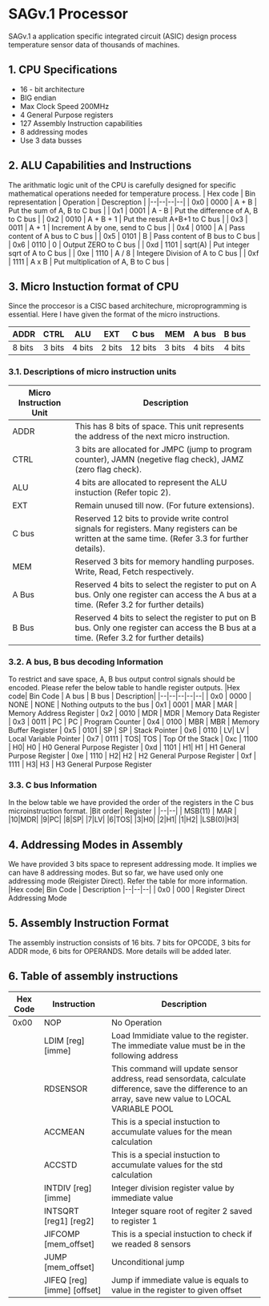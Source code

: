 
# SAGv.1 Processor
SAGv.1 a application specific integrated circuit (ASIC) design process temperature sensor data of thousands of machines.

## 1. CPU Specifications

 - 16 - bit architecture
 - BIG endian
 - Max Clock Speed 200MHz
 - 4 General Purpose registers
 - 127 Assembly Instruction capabilities
 - 8 addressing modes
 - Use 3 data busses

## 2. ALU Capabilities and Instructions
The arithmatic logic unit of the CPU is carefully designed for specific mathematical operations needed for temperature process.
| Hex code | Bin representation | Operation | Descreption |
|--|--|--|--|
| 0x0 | 0000 | A + B | Put the sum of A, B to C bus |
| 0x1 | 0001 | A - B | Put the difference of A, B to C bus |
| 0x2 | 0010 | A + B + 1 | Put the result A+B+1 to C bus |
| 0x3 | 0011 | A + 1 | Increment A by one, send to C bus |
| 0x4 | 0100 | A | Pass content of A bus to C bus |
| 0x5 | 0101 | B | Pass content of B bus to C bus |
| 0x6 | 0110 | 0 | Output ZERO to C bus |
| 0xd | 1101 | sqrt(A) | Put integer sqrt of A to C bus |
| 0xe | 1110 | A / 8 | Integere Division of A to C bus |
| 0xf | 1111 | A x B | Put multiplication of A, B to C bus |


## 3. Micro Instuction format of CPU

Since the proccesor is a CISC based architechure, microprogramming is essential. Here I have given the format of the micro instructions.

|ADDR| CTRL | ALU | EXT | C bus | MEM | A bus| B bus |
|--|--|--|--|--|--|--|--|
| 8 bits | 3 bits | 4 bits | 2 bits | 12 bits | 3 bits | 4 bits | 4 bits |

### 3.1. Descriptions of micro instruction units
|Micro Instruction Unit| Description |
|--|--|
| ADDR | This has 8 bits of space. This unit represents the address of the next micro instruction. |
| CTRL | 3 bits are allocated for JMPC (jump to program counter), JAMN (negetive flag check), JAMZ (zero flag check).|
|ALU| 4 bits are allocated to represent the ALU instuction (Refer topic 2). |
|EXT| Remain unused till now. (For future extensions). |
|C bus| Reserved 12 bits to provide write control signals for registers. Many registers can be written at the same time. (Refer 3.3 for further details).  |
|MEM| Reserved 3 bits for memory handling purposes. Write, Read, Fetch respectively. |
|A Bus| Reserved 4 bits to select the register to put on A bus. Only one register can access the A bus at a time. (Refer 3.2 for further details) |
|B Bus| Reserved 4 bits to select the register to put on B bus. Only one register can access the B bus at a time. (Refer 3.2 for further details) |

### 3.2. A bus, B bus decoding Information
To restrict and save space, A, B bus output control signals should be encoded. Please refer the below table to handle register outputs.
|Hex code| Bin Code | A bus | B bus | Description|
|--|--|--|--|--|
| 0x0 | 0000 | NONE | NONE | Nothing outputs to the bus
| 0x1 | 0001 | MAR | MAR | Memory Address Register
| 0x2 | 0010 | MDR | MDR | Memory Data Register
| 0x3 | 0011 | PC | PC | Program Counter
| 0x4 | 0100 | MBR | MBR | Memory Buffer Register
| 0x5 | 0101 | SP | SP | Stack Pointer
| 0x6 | 0110 | LV| LV | Local Variable Pointer
| 0x7 | 0111 | TOS| TOS | Top Of the Stack
| 0xc | 1100 | H0| H0 | H0 General Purpose Register
| 0xd | 1101 | H1| H1 | H1 General Purpose Register
| 0xe | 1110 | H2| H2 | H2 General Purpose Register
| 0xf | 1111 | H3| H3 | H3 General Purpose Register


### 3.3. C bus Information
In the below table we have provided the order of the registers in the C bus microinstruction format.
|Bit order| Register |
|--|--|
| MSB(11) | MAR |
|10|MDR|
|9|PC|
|8|SP|
|7|LV|
|6|TOS|
|3|H0|
|2|H1|
|1|H2|
|LSB(0)|H3|


## 4. Addressing Modes in Assembly
We have provided 3 bits space to represent addressing mode. It implies we can have 8 addressing modes. But so far, we have used only one addressing mode (Reigister Direct). Refer the table for more information.
|Hex code| Bin Code  | Description
|--|--|--|
| 0x0 | 000 | Register Direct Addressing Mode

## 5. Assembly Instruction Format
The assembly instruction consists of 16 bits. 7 bits for OPCODE, 3 bits for ADDR mode, 6 bits for OPERANDS. More details will be added later.

## 6. Table of assembly instructions
|Hex Code| Instruction | Description |
|--|--|--|
| 0x00 | NOP | No Operation |
|  | LDIM [reg] [imme] | Load Immidiate value to the register. The immediate value must be in the following address |
|  | RDSENSOR | This command will update sensor address, read sensordata, calculate difference, save the difference to an array, save new value to LOCAL VARIABLE POOL |
|  | ACCMEAN | This is a special instuction to accumulate values for the mean calculation |
|  | ACCSTD | This is a special instuction to accumulate values for the std calculation |
|  | INTDIV [reg] [imme] | Integer division register value by immediate value |
|  | INTSQRT [reg1] [reg2] | Integer square root of regiter 2 saved to register 1 |
|  | JIFCOMP [mem_offset] | This is a special instuction to check if we readed 8 sensors |
|  | JUMP [mem_offset] | Unconditional jump |
|  | JIFEQ [reg] [imme] [offset] | Jump if immediate value is equals to value in the register to given offset |

